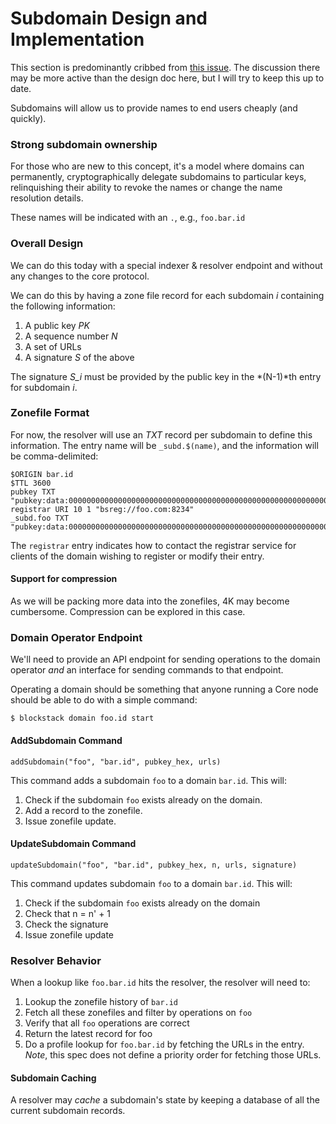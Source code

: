 # Subdomain Design and Implementation

This section is predominantly cribbed from 
[this issue](https://github.com/blockstack/blockstack/issues/308).
The discussion there may be more active than the design doc here, but I 
will try to keep this up to date.

Subdomains will allow us to provide names to end users cheaply (and quickly). 

### Strong subdomain ownership

For those who are new to this concept, it's a model where domains can
permanently, cryptographically delegate subdomains to particular keys,
relinquishing their ability to revoke the names or change the name
resolution details.

These names will be indicated with an `.`, e.g., `foo.bar.id`

### Overall Design

We can do this today with a special indexer & resolver endpoint and
without any changes to the core protocol.

We can do this by having a zone file record for each subdomain *i*
containing the following information:

1. A public key *PK*
2. A sequence number *N*
3. A set of URLs
4. A signature *S* of the above

The signature *S_i* must be provided by the public key in the
*(N-1)*th entry for subdomain *i*.

### Zonefile Format

For now, the resolver will use an *TXT* record per subdomain to define
this information. The entry name will be `_subd.$(name)`, and the
information will be comma-delimited:

```
$ORIGIN bar.id
$TTL 3600
pubkey TXT "pubkey:data:0000000000000000000000000000000000000000000000000000000000000000000000000000000000000000000000000000000000000000000000000000000000"
registrar URI 10 1 "bsreg://foo.com:8234"
_subd.foo TXT "pubkey:data:0000000000000000000000000000000000000000000000000000000000000000000000000000000000000000000000000000000000000000000000000000000000,N:3,url:https://foobar.com/profile,url:https://dropbox.com/profile2,sig:data:0000000000000000000000000000000000000000000000000000000000000000000000000000000000000000000000000000000000000000000000000000000000"
```

The `registrar` entry indicates how to contact the registrar service
for clients of the domain wishing to register or modify their entry.

#### Support for compression

As we will be packing more data into the zonefiles, 4K may become
cumbersome. Compression can be explored in this case.

### Domain Operator Endpoint

We'll need to provide an API endpoint for sending operations to the
domain operator *and* an interface for sending commands to that
endpoint.

Operating a domain should be something that anyone running a Core node
should be able to do with a simple command:

```
$ blockstack domain foo.id start
```


#### AddSubdomain Command

```
addSubdomain("foo", "bar.id", pubkey_hex, urls)
```

This command adds a subdomain `foo` to a domain `bar.id`. This will:

1. Check if the subdomain `foo` exists already on the domain.
2. Add a record to the zonefile. 
3. Issue zonefile update.

#### UpdateSubdomain Command

```
updateSubdomain("foo", "bar.id", pubkey_hex, n, urls, signature)
```

This command updates subdomain `foo` to a domain `bar.id`. This will:

1. Check if the subdomain `foo` exists already on the domain
2. Check that n = n' + 1
3. Check the signature 
4. Issue zonefile update


### Resolver Behavior

When a lookup like `foo.bar.id` hits the resolver, the resolver will need to:

1. Lookup the zonefile history of `bar.id`
2. Fetch all these zonefiles and filter by operations on `foo`
3. Verify that all `foo` operations are correct
4. Return the latest record for foo 
5. Do a profile lookup for `foo.bar.id` by fetching the URLs in the entry.
*Note*, this spec does not define a priority order for fetching those URLs.

#### Subdomain Caching

A resolver may *cache* a subdomain's state by keeping a database of
all the current subdomain records.

